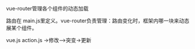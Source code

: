 vue-router管理各个组件的动态加载

路由在 main.js里定义。vue-router负责管理：路由变化时，框架内哪一块来动态展某个组件。

vue.js action.js ->修改—>突变->更新